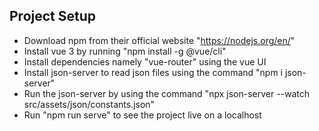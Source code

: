 ## Project Setup
- Download npm from their official website "https://nodejs.org/en/"
- Install vue 3 by running "npm install -g @vue/cli"
- Install dependencies namely "vue-router" using the vue UI
- Install json-server to read json files using the command "npm i json-server"
- Run the json-server by using the command "npx json-server --watch src/assets/json/constants.json"
- Run "npm run serve" to see the project live on a localhost



